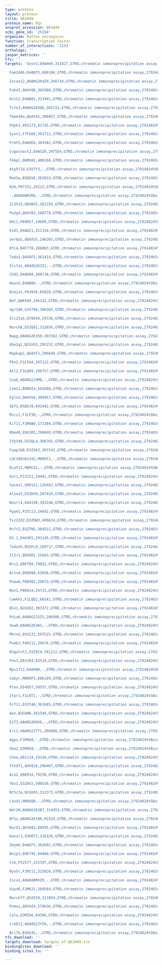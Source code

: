 ```yaml
---
type: protein
layout: protein
title: Q63449
protein_name: Pgr
uniprot_accession: Q63449
ncbi_gene_id: '25154'
organism: Rattus norvegicus
function: transcription factor
number_of_interactions: '1133'
orthologs: ''
jaspar_matrices: ''
tfs: ''
targets: 'Sesn3,D4A469,315427,GTRD,chromatin immunoprecipitation assay,27924024%5Buid%5D,No

  Fam168b,D4AEP3,690188,GTRD,chromatin immunoprecipitation assay,27924024%5Buid%5D,No

  Zscan12,A0A0G2K4Z9,266716,GTRD,chromatin immunoprecipitation assay,27924024%5Buid%5D,No

  Fahd1,Q6AYQ8,302980,GTRD,chromatin immunoprecipitation assay,27924024%5Buid%5D,No

  Hint2,D4AB01,313491,GTRD,chromatin immunoprecipitation assay,27924024%5Buid%5D,No

  Tcte3,A0A0G2K5Q6,365153,GTRD,chromatin immunoprecipitation assay,27924024%5Buid%5D,No

  Tmem30a,Q6AY41,300857,GTRD,chromatin immunoprecipitation assay,27924024%5Buid%5D,No

  Pdpk1,O55173,81745,GTRD,chromatin immunoprecipitation assay,27924024%5Buid%5D,No

  Syvn1,F7FG68,361712,GTRD,chromatin immunoprecipitation assay,27924024%5Buid%5D,No

  Prmt5,D4A0E8,364382,GTRD,chromatin immunoprecipitation assay,27924024%5Buid%5D,No

  Csgalnact2,D4A5Z0,297554,GTRD,chromatin immunoprecipitation assay,27924024%5Buid%5D,No

  Fkbpl,Q6MG81,406168,GTRD,chromatin immunoprecipitation assay,27924024%5Buid%5D,No

  Atp5f1d,G3V7Y3,-,GTRD,chromatin immunoprecipitation assay,27924024%5Buid%5D,No

  Mob3a,B5DEX8,362833,GTRD,chromatin immunoprecipitation assay,27924024%5Buid%5D,No

  B2m,P07151,24223,GTRD,chromatin immunoprecipitation assay,27924024%5Buid%5D,No

  -,A0A096MJR6,-,GTRD,chromatin immunoprecipitation assay,27924024%5Buid%5D,No

  Zc3h15,Q6U6G5,362154,GTRD,chromatin immunoprecipitation assay,27924024%5Buid%5D,No

  Pa2g4,Q6AYD3,288778,GTRD,chromatin immunoprecipitation assay,27924024%5Buid%5D,No

  Odc1,P09057,24609,GTRD,chromatin immunoprecipitation assay,27924024%5Buid%5D,No

  Exd1,D4AD21,311334,GTRD,chromatin immunoprecipitation assay,27924024%5Buid%5D,No

  Serbp1,Q6AXS5,246303,GTRD,chromatin immunoprecipitation assay,27924024%5Buid%5D,No

  Rfc4,B4F778,288003,GTRD,chromatin immunoprecipitation assay,27924024%5Buid%5D,No

  Tada3,Q4V8F5,362414,GTRD,chromatin immunoprecipitation assay,27924024%5Buid%5D,No

  Slc7a1,A0A0G2K3I1,-,GTRD,chromatin immunoprecipitation assay,27924024%5Buid%5D,No

  Chd2,D4AD08,308738,GTRD,chromatin immunoprecipitation assay,27924024%5Buid%5D,No

  Haus5,D4AB06,-,GTRD,chromatin immunoprecipitation assay,27924024%5Buid%5D,No

  Dnaja1,P63036,65028,GTRD,chromatin immunoprecipitation assay,27924024%5Buid%5D,No

  Bmf,Q8K589,246142,GTRD,chromatin immunoprecipitation assay,27924024%5Buid%5D,No

  Gpr180,G3V799,306165,GTRD,chromatin immunoprecipitation assay,27924024%5Buid%5D,No

  Slc22a5,O70594,29726,GTRD,chromatin immunoprecipitation assay,27924024%5Buid%5D,No

  March8,D3ZG81,312656,GTRD,chromatin immunoprecipitation assay,27924024%5Buid%5D,No

  Napg,A0A0G2K350,307382,GTRD,chromatin immunoprecipitation assay,27924024%5Buid%5D,No

  Ube2q1,B2GV55,295252,GTRD,chromatin immunoprecipitation assay,27924024%5Buid%5D,No

  Mapkap1,Q6AYF1,296648,GTRD,chromatin immunoprecipitation assay,27924024%5Buid%5D,No

  Pkn2,F1LPA4,207122,GTRD,chromatin immunoprecipitation assay,27924024%5Buid%5D,No

  Atl2,F1LQ09,298757,GTRD,chromatin immunoprecipitation assay,27924024%5Buid%5D,No

  Coa6,A0A0G2JUM8,-,GTRD,chromatin immunoprecipitation assay,27924024%5Buid%5D,No

  Lsm11,B0BNI4,501688,GTRD,chromatin immunoprecipitation assay,27924024%5Buid%5D,No

  Egln2,Q6AYU4,308457,GTRD,chromatin immunoprecipitation assay,27924024%5Buid%5D,No

  Sbf2,B5DEJ9,691042,GTRD,chromatin immunoprecipitation assay,27924024%5Buid%5D,No

  Mccc1,F1LP30,-,GTRD,chromatin immunoprecipitation assay,27924024%5Buid%5D,No

  Kif11,F1MAB8,171304,GTRD,chromatin immunoprecipitation assay,27924024%5Buid%5D,No

  Rbm48,Q561R3,296840,GTRD,chromatin immunoprecipitation assay,27924024%5Buid%5D,No

  Zfp346,D3ZQL4,306765,GTRD,chromatin immunoprecipitation assay,27924024%5Buid%5D,No

  Faap100,D3ZX03,303742,GTRD,chromatin immunoprecipitation assay,27924024%5Buid%5D,No

  LOC100362342,M0RDT1,-,GTRD,chromatin immunoprecipitation assay,27924024%5Buid%5D,No

  Dcaf12,M0RC41,-,GTRD,chromatin immunoprecipitation assay,27924024%5Buid%5D,No

  Got1,P13221,24401,GTRD,chromatin immunoprecipitation assay,27924024%5Buid%5D,No

  Sacm1l,Q9ES21,116482,GTRD,chromatin immunoprecipitation assay,27924024%5Buid%5D,No

  Aloxe3,D3ZKX9,287424,GTRD,chromatin immunoprecipitation assay,27924024%5Buid%5D,No

  Neurl4,D4A198,303248,GTRD,chromatin immunoprecipitation assay,27924024%5Buid%5D,No

  Pgam1,P25113,24642,GTRD,chromatin immunoprecipitation assay,27924024%5Buid%5D,No

  Tsc22d2,D3ZDW3,499624,GTRD,chromatin immunoprecipitation assay,27924024%5Buid%5D,No

  Rnft2,D3ZTN5,304521,GTRD,chromatin immunoprecipitation assay,27924024%5Buid%5D,No

  H1-1,D4A3K5,291145,GTRD,chromatin immunoprecipitation assay,27924024%5Buid%5D,No

  Tada2b,B5DFL8,289717,GTRD,chromatin immunoprecipitation assay,27924024%5Buid%5D,No

  Il1r1,Q05KR1,25663,GTRD,chromatin immunoprecipitation assay,27924024%5Buid%5D,No

  Mrs2,Q9ET09,79032,GTRD,chromatin immunoprecipitation assay,27924024%5Buid%5D,No

  Actn4,Q9QXQ0,63836,GTRD,chromatin immunoprecipitation assay,27924024%5Buid%5D,No

  Psma6,P60901,29673,GTRD,chromatin immunoprecipitation assay,27924024%5Buid%5D,No

  Ren1,P08424,24715,GTRD,chromatin immunoprecipitation assay,27924024%5Buid%5D,No

  Camkk1,F1LQD2,60341,GTRD,chromatin immunoprecipitation assay,27924024%5Buid%5D,No

  Nle1,B2GV82,303372,GTRD,chromatin immunoprecipitation assay,27924024%5Buid%5D,No

  Pdia6,A0A0G2JSZ5,286906,GTRD,chromatin immunoprecipitation assay,27924024%5Buid%5D,No

  Vwa8,A0A0G2K3W1,-,GTRD,chromatin immunoprecipitation assay,27924024%5Buid%5D,No

  Mkrn2,Q5XI23,297525,GTRD,chromatin immunoprecipitation assay,27924024%5Buid%5D,No

  Psmb3,P40112,29676,GTRD,chromatin immunoprecipitation assay,27924024%5Buid%5D,No

  B3galnt2,D3Z9C4,291212,GTRD,chromatin immunoprecipitation assay,27924024%5Buid%5D,No

  Pex3,Q9JJK4,83519,GTRD,chromatin immunoprecipitation assay,27924024%5Buid%5D,No

  Mpv17l2,D4A9N8,-,GTRD,chromatin immunoprecipitation assay,27924024%5Buid%5D,No

  Cabyr,M0R8P3,686189,GTRD,chromatin immunoprecipitation assay,27924024%5Buid%5D,No

  Pten,O54857,50557,GTRD,chromatin immunoprecipitation assay,27924024%5Buid%5D,No

  Itpr1,F1LNT1,-,GTRD,chromatin immunoprecipitation assay,27924024%5Buid%5D,No

  Pcf11,D3ZY40,361605,GTRD,chromatin immunoprecipitation assay,27924024%5Buid%5D,No

  Aen,B2GUW6,361594,GTRD,chromatin immunoprecipitation assay,27924024%5Buid%5D,No

  E2f3,A0A0G2K0V6,-,GTRD,chromatin immunoprecipitation assay,27924024%5Buid%5D,No

  Erc1,A0A0G2JYT1,266806,GTRD,chromatin immunoprecipitation assay,27924024%5Buid%5D,No

  Agps,F1M9Q8,-,GTRD,chromatin immunoprecipitation assay,27924024%5Buid%5D,No

  Gba2,Q5M868,-,GTRD,chromatin immunoprecipitation assay,27924024%5Buid%5D,No

  Chka,Q01134,29194,GTRD,chromatin immunoprecipitation assay,27924024%5Buid%5D,No

  Ythdf1,Q4V8J6,296467,GTRD,chromatin immunoprecipitation assay,27924024%5Buid%5D,No

  Aco2,Q9ER34,79250,GTRD,chromatin immunoprecipitation assay,27924024%5Buid%5D,No

  Ybx1,Q3ZAV2,500538,GTRD,chromatin immunoprecipitation assay,27924024%5Buid%5D,No

  Nt5c3a,B2GUX5,312373,GTRD,chromatin immunoprecipitation assay,27924024%5Buid%5D,No

  Casd1,M0R6Q0,-,GTRD,chromatin immunoprecipitation assay,27924024%5Buid%5D,No

  Wdr20,A0A0G2K2B7,314453,GTRD,chromatin immunoprecipitation assay,27924024%5Buid%5D,No

  Nf1x,A0A0G2K1B6,81524,GTRD,chromatin immunoprecipitation assay,27924024%5Buid%5D,No

  Nucb1,Q63083,84595,GTRD,chromatin immunoprecipitation assay,27924024%5Buid%5D,No

  Kansl3,Q3KR73,316328,GTRD,chromatin immunoprecipitation assay,27924024%5Buid%5D,No

  Zmym6,D4AEF5,362602,GTRD,chromatin immunoprecipitation assay,27924024%5Buid%5D,No

  Bnip3,Q9ET45,84480,GTRD,chromatin immunoprecipitation assay,27924024%5Buid%5D,No

  Csk,P32577,315707,GTRD,chromatin immunoprecipitation assay,27924024%5Buid%5D,No

  Myo5c,F1M111,315820,GTRD,chromatin immunoprecipitation assay,27924024%5Buid%5D,No

  Isca1,A0A0A0MXZ0,-,GTRD,chromatin immunoprecipitation assay,27924024%5Buid%5D,No

  Usp46,F1M625,289584,GTRD,chromatin immunoprecipitation assay,27924024%5Buid%5D,No

  Marchf7,Q5XI50,311059,GTRD,chromatin immunoprecipitation assay,27924024%5Buid%5D,No

  Pnma1,Q8VHZ4,170636,GTRD,chromatin immunoprecipitation assay,27924024%5Buid%5D,No

  Calu,Q3MID6,64366,GTRD,chromatin immunoprecipitation assay,27924024%5Buid%5D,No

  Crebl2,A0A0G2JYS9,-,GTRD,chromatin immunoprecipitation assay,27924024%5Buid%5D,No

  Bcl7b,B1H245,-,GTRD,chromatin immunoprecipitation assay,27924024%5Buid%5D,No'
tfs_download: ''
targets_download: targets_of_Q63449.tsv
bindingSites_download: ''
binding_sites_ls: ''

---
```

